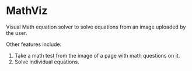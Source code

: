 # MathViz
Visual Math equation solver to solve equations from an image uploaded by the user.

Other features include:
1. Take a math test from the image of a page with math questions on it.
2. Solve individual equations.
